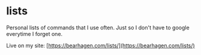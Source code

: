 # lists
Personal lists of commands that I use often.
Just so I don't have to google everytime I forget one.

Live on my site:
[https://bearhagen.com/lists/](https://bearhagen.com/lists/)
